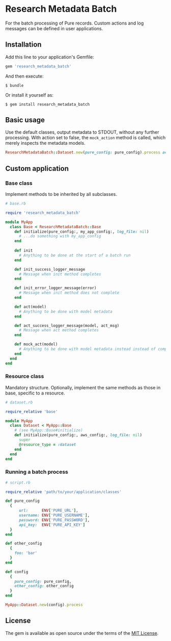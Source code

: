 # Research Metadata Batch
For the batch processing of Pure records. Custom actions and log messages can be 
defined in user applications.


## Installation

Add this line to your application's Gemfile:

```ruby
gem 'research_metadata_batch'
```

And then execute:

    $ bundle

Or install it yourself as:

    $ gem install research_metadata_batch

## Basic usage
Use the default classes, output metadata to STDOUT, without any further processing. With action 
set to false, the ```mock_action``` method is called, which merely inspects the metadata models.

```ruby 
ResearchMetadataBatch::Dataset.new(pure_config: pure_config).process action: false
```

## Custom application

### Base class 
Implement methods to be inherited by all subclasses.

```ruby
# base.rb

require 'research_metadata_batch'

module MyApp
  class Base < ResearchMetadataBatch::Base
    def initialize(pure_config:, my_app_config:, log_file: nil)
      # ...do something with my_app_config
    end  
    
    def init
      # Anything to be done at the start of a batch run 
    end

    def init_success_logger_message
      # Message when init method completes
    end

    def init_error_logger_message(error)
      # Message when init method does not complete
    end

    def act(model)
      # Anything to be done with model metadata
    end

    def act_success_logger_message(model, act_msg)
      # Message when act method completes
    end

    def mock_act(model)
      # Anything to be done with model metadata instead instead of completing act method.
    end    
  end
end
```

### Resource class
Mandatory structure. Optionally, implement the same methods as those in base, specific to a resource.
```ruby
# dataset.rb

require_relative 'base'

module MyApp   
  class Dataset < MyApp::Base
    # (see MyApp::Base#initialize)
    def initialize(pure_config:, aws_config:, log_file: nil)
      super
      @resource_type = :dataset
    end
  end  
end
```

### Running a batch process
```ruby
# script.rb

require_relative 'path/to/your/application/classes'

def pure_config
  {
      url:      ENV['PURE_URL'],
      username: ENV['PURE_USERNAME'],
      password: ENV['PURE_PASSWORD'],
      api_key:  ENV['PURE_API_KEY']
  }
end

def other_config
  {
    foo: 'bar'
  }
end

def config
  {
    pure_config: pure_config,
    other_config: other_config
  }
end

MyApp::Dataset.new(config).process
```

## License

The gem is available as open source under the terms of the [MIT License](https://opensource.org/licenses/MIT).
